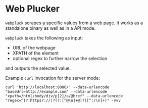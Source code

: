 # Web Plucker

`webpluck` scrapes a specific values from a web page. It works as a standalone
binary as well as in a API mode.

`webpluck` takes the following as input:
 - URL of the webpage
 - XPATH of the element
 - optional regex to further narrow the selection

and outputs the selected value.


Example `curl` invocation for the server mode:
```
curl 'http://localhost:8080/' --data-urlencode "baseUrl=http://example.com" --data-urlencode "xpath=/html/body/div/p[2]/a/@href" --data-urlencode  "regex=^(?:https?://)?(?:[^@\n]+@)?([^:/\n]+)" -vvv
```

